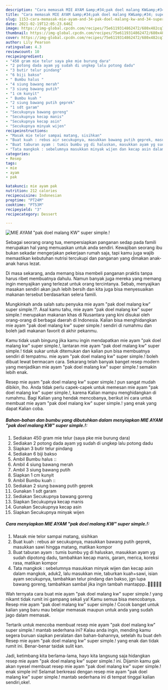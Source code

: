 ```yaml
---
description: "Cara memasak MIE AYAM &amp;#34;pak doel malang KW&amp;#34; super simple.! yang sedap Untuk Jualan"
title: "Cara memasak MIE AYAM &amp;#34;pak doel malang KW&amp;#34; super simple.! yang sedap Untuk Jualan"
slug: 1153-cara-memasak-mie-ayam-and-34-pak-doel-malang-kw-and-34-super-simple-yang-sedap-untuk-jualan
date: 2021-02-19T12:05:23.646Z
image: https://img-global.cpcdn.com/recipes/75e6119314862472/680x482cq70/mie-ayam-pak-doel-malang-kw-super-simple-foto-resep-utama.jpg
thumbnail: https://img-global.cpcdn.com/recipes/75e6119314862472/680x482cq70/mie-ayam-pak-doel-malang-kw-super-simple-foto-resep-utama.jpg
cover: https://img-global.cpcdn.com/recipes/75e6119314862472/680x482cq70/mie-ayam-pak-doel-malang-kw-super-simple-foto-resep-utama.jpg
author: Lily Pearson
ratingvalue: 4.3
reviewcount: 10
recipeingredient:
- "450 gram mie telur saya pke mie burung dara"
- "2 potong dada ayam yg sudah di ungkep lalu potong dadu"
- "3 butir telur pindang"
- "6 biji bakso"
- " Bumbu halus "
- "4 siung bawang merah"
- "3 siung bawang putih"
- "1 cm kunyit"
- " Bumbu kuah "
- "2 siung bawang putih geprek"
- "1 sdt garam"
- "Secukupnya bawang goreng"
- "Secukupnya kecap manis"
- "Secukupnya kecap asin"
- "Secukupnya minyak wijen"
recipeinstructions:
- "Masak mie telor sampai matang, sisihkan"
- "Buat kuah : rebus air secukupnya, masukkan bawang putih geprek, masukkan sawi hingga matang, matikan kompor"
- "Buat taburan ayam : tumis bumbu yg di haluskan, masukkan ayam yg sudah dipotong dadu, tambahkan kecap manis, garam, merica, koreksi rasa, matikan kompor"
- "Tata mangkok : sebelumnya masukkan minyak wijen dan kecap asin dalam mangkok, aduk2, lalu masukkan mie, taburkan kuah+sawi, isian ayam secukupnya, tambahkan telur pindang dan bakso, jgn lupa bawang goreng, tambahkan sambal jika ingin tambah mantappp..👍🏻👍🏻😍"
categories:
- Resep
tags:
- mie
- ayam
- pak

katakunci: mie ayam pak 
nutrition: 212 calories
recipecuisine: Indonesian
preptime: "PT24M"
cooktime: "PT53M"
recipeyield: "3"
recipecategory: Dessert

---
```



![MIE AYAM &#34;pak doel malang KW&#34; super simple.!](https://img-global.cpcdn.com/recipes/75e6119314862472/680x482cq70/mie-ayam-pak-doel-malang-kw-super-simple-foto-resep-utama.jpg)

Sebagai seorang orang tua, mempersiapkan panganan sedap pada famili merupakan hal yang memuaskan untuk anda sendiri. Kewajiban seorang ibu bukan sekadar mengerjakan pekerjaan rumah saja, tapi kamu juga wajib memastikan kebutuhan nutrisi tercukupi dan panganan yang dimakan anak-anak harus lezat.

Di masa  sekarang, anda memang bisa membeli panganan praktis tanpa harus ribet membuatnya dahulu. Namun banyak juga mereka yang memang ingin menyajikan yang terlezat untuk orang tercintanya. Sebab, menyajikan masakan sendiri akan jauh lebih bersih dan kita juga bisa menyesuaikan makanan tersebut berdasarkan selera famili. 



Mungkinkah anda salah satu penyuka mie ayam &#34;pak doel malang kw&#34; super simple.!?. Asal kamu tahu, mie ayam &#34;pak doel malang kw&#34; super simple.! merupakan makanan khas di Nusantara yang kini disukai oleh orang-orang di berbagai daerah di Indonesia. Kalian bisa menghidangkan mie ayam &#34;pak doel malang kw&#34; super simple.! sendiri di rumahmu dan boleh jadi makanan favorit di akhir pekanmu.

Kamu tidak usah bingung jika kamu ingin mendapatkan mie ayam &#34;pak doel malang kw&#34; super simple.!, lantaran mie ayam &#34;pak doel malang kw&#34; super simple.! tidak sukar untuk ditemukan dan kalian pun bisa membuatnya sendiri di tempatmu. mie ayam &#34;pak doel malang kw&#34; super simple.! boleh dibuat lewat bermacam cara. Sekarang telah banyak banget resep modern yang menjadikan mie ayam &#34;pak doel malang kw&#34; super simple.! semakin lebih enak.

Resep mie ayam &#34;pak doel malang kw&#34; super simple.! pun sangat mudah dibikin, lho. Anda tidak perlu capek-capek untuk memesan mie ayam &#34;pak doel malang kw&#34; super simple.!, karena Kalian mampu menghidangkan di rumahmu. Bagi Kalian yang hendak mencobanya, berikut ini cara untuk membuat mie ayam &#34;pak doel malang kw&#34; super simple.! yang enak yang dapat Kalian coba.

<!--inarticleads1-->

##### Bahan-bahan dan bumbu yang dibutuhkan dalam menyiapkan MIE AYAM &#34;pak doel malang KW&#34; super simple.!:

1. Sediakan 450 gram mie telur (saya pke mie burung dara)
1. Sediakan 2 potong dada ayam yg sudah di ungkep lalu potong dadu
1. Siapkan 3 butir telur pindang
1. Sediakan 6 biji bakso
1. Ambil  Bumbu halus ::
1. Ambil 4 siung bawang merah
1. Ambil 3 siung bawang putih
1. Siapkan 1 cm kunyit
1. Ambil  Bumbu kuah ::
1. Sediakan 2 siung bawang putih geprek
1. Gunakan 1 sdt garam
1. Sediakan Secukupnya bawang goreng
1. Siapkan Secukupnya kecap manis
1. Gunakan Secukupnya kecap asin
1. Siapkan Secukupnya minyak wijen




<!--inarticleads2-->

##### Cara menyiapkan MIE AYAM &#34;pak doel malang KW&#34; super simple.!:

1. Masak mie telor sampai matang, sisihkan
1. Buat kuah : rebus air secukupnya, masukkan bawang putih geprek, masukkan sawi hingga matang, matikan kompor
1. Buat taburan ayam : tumis bumbu yg di haluskan, masukkan ayam yg sudah dipotong dadu, tambahkan kecap manis, garam, merica, koreksi rasa, matikan kompor
1. Tata mangkok : sebelumnya masukkan minyak wijen dan kecap asin dalam mangkok, aduk2, lalu masukkan mie, taburkan kuah+sawi, isian ayam secukupnya, tambahkan telur pindang dan bakso, jgn lupa bawang goreng, tambahkan sambal jika ingin tambah mantappp..👍🏻👍🏻😍




Wah ternyata cara buat mie ayam &#34;pak doel malang kw&#34; super simple.! yang nikamt tidak rumit ini gampang sekali ya! Kamu semua bisa mencobanya. Resep mie ayam &#34;pak doel malang kw&#34; super simple.! Cocok banget untuk kalian yang baru mau belajar memasak maupun untuk anda yang sudah jago dalam memasak.

Tertarik untuk mencoba membuat resep mie ayam &#34;pak doel malang kw&#34; super simple.! mantab sederhana ini? Kalau anda ingin, mending kamu segera buruan siapkan peralatan dan bahan-bahannya, setelah itu buat deh Resep mie ayam &#34;pak doel malang kw&#34; super simple.! yang enak dan tidak rumit ini. Benar-benar taidak sulit kan. 

Jadi, ketimbang kita berlama-lama, hayo kita langsung saja hidangkan resep mie ayam &#34;pak doel malang kw&#34; super simple.! ini. Dijamin kamu gak akan nyesel membuat resep mie ayam &#34;pak doel malang kw&#34; super simple.! enak simple ini! Selamat berkreasi dengan resep mie ayam &#34;pak doel malang kw&#34; super simple.! mantab sederhana ini di tempat tinggal kalian sendiri,oke!.

